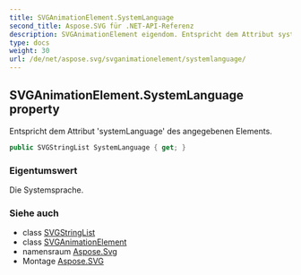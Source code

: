 ```yaml
---
title: SVGAnimationElement.SystemLanguage
second_title: Aspose.SVG für .NET-API-Referenz
description: SVGAnimationElement eigendom. Entspricht dem Attribut systemLanguage des angegebenen Elements.
type: docs
weight: 30
url: /de/net/aspose.svg/svganimationelement/systemlanguage/
---
```

## SVGAnimationElement.SystemLanguage property

Entspricht dem Attribut 'systemLanguage' des angegebenen Elements.

```csharp
public SVGStringList SystemLanguage { get; }
```

### Eigentumswert

Die Systemsprache.

### Siehe auch

* class [SVGStringList](../../../aspose.svg.datatypes/svgstringlist/)
* class [SVGAnimationElement](../)
* namensraum [Aspose.Svg](../../svganimationelement/)
* Montage [Aspose.SVG](../../../)



